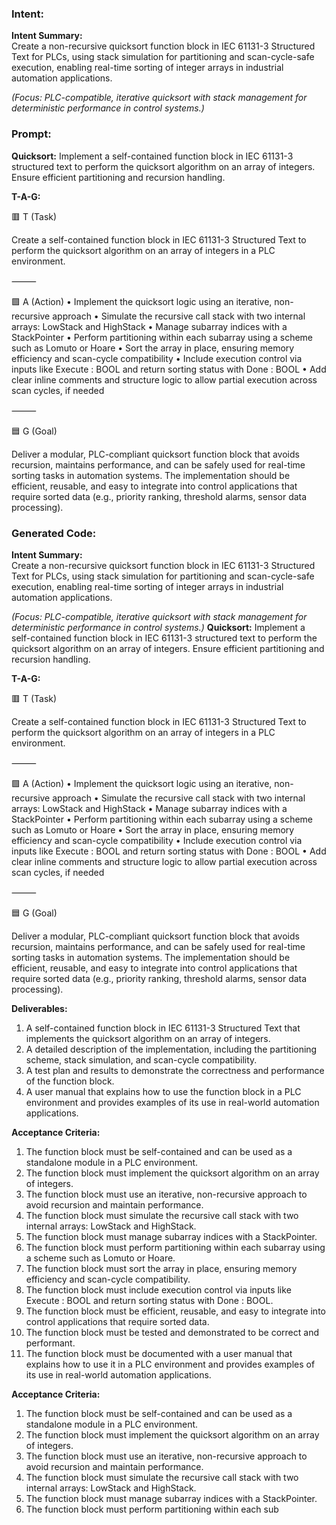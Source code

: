 ### Intent:
**Intent Summary:**  
Create a non-recursive quicksort function block in IEC 61131-3 Structured Text for PLCs, using stack simulation for partitioning and scan-cycle-safe execution, enabling real-time sorting of integer arrays in industrial automation applications.  

*(Focus: PLC-compatible, iterative quicksort with stack management for deterministic performance in control systems.)*

### Prompt:
**Quicksort:**
Implement a self-contained function block in IEC 61131-3 structured text to perform the quicksort algorithm on an array of integers. Ensure efficient partitioning and recursion handling.

**T-A-G:**

🟥 T (Task)

Create a self-contained function block in IEC 61131-3 Structured Text to perform the quicksort algorithm on an array of integers in a PLC environment.

⸻

🟩 A (Action)
	•	Implement the quicksort logic using an iterative, non-recursive approach
	•	Simulate the recursive call stack with two internal arrays: LowStack and HighStack
	•	Manage subarray indices with a StackPointer
	•	Perform partitioning within each subarray using a scheme such as Lomuto or Hoare
	•	Sort the array in place, ensuring memory efficiency and scan-cycle compatibility
	•	Include execution control via inputs like Execute : BOOL and return sorting status with Done : BOOL
	•	Add clear inline comments and structure logic to allow partial execution across scan cycles, if needed

⸻

🟦 G (Goal)

Deliver a modular, PLC-compliant quicksort function block that avoids recursion, maintains performance, and can be safely used for real-time sorting tasks in automation systems. The implementation should be efficient, reusable, and easy to integrate into control applications that require sorted data (e.g., priority ranking, threshold alarms, sensor data processing).

### Generated Code:
**Intent Summary:**  
Create a non-recursive quicksort function block in IEC 61131-3 Structured Text for PLCs, using stack simulation for partitioning and scan-cycle-safe execution, enabling real-time sorting of integer arrays in industrial automation applications.  

*(Focus: PLC-compatible, iterative quicksort with stack management for deterministic performance in control systems.)*
**Quicksort:**
Implement a self-contained function block in IEC 61131-3 structured text to perform the quicksort algorithm on an array of integers. Ensure efficient partitioning and recursion handling.

**T-A-G:**

🟥 T (Task)

Create a self-contained function block in IEC 61131-3 Structured Text to perform the quicksort algorithm on an array of integers in a PLC environment.

⸻

🟩 A (Action)
	•	Implement the quicksort logic using an iterative, non-recursive approach
	•	Simulate the recursive call stack with two internal arrays: LowStack and HighStack
	•	Manage subarray indices with a StackPointer
	•	Perform partitioning within each subarray using a scheme such as Lomuto or Hoare
	•	Sort the array in place, ensuring memory efficiency and scan-cycle compatibility
	•	Include execution control via inputs like Execute : BOOL and return sorting status with Done : BOOL
	•	Add clear inline comments and structure logic to allow partial execution across scan cycles, if needed

⸻

🟦 G (Goal)

Deliver a modular, PLC-compliant quicksort function block that avoids recursion, maintains performance, and can be safely used for real-time sorting tasks in automation systems. The implementation should be efficient, reusable, and easy to integrate into control applications that require sorted data (e.g., priority ranking, threshold alarms, sensor data processing).

**Deliverables:**

1.	A self-contained function block in IEC 61131-3 Structured Text that implements the quicksort algorithm on an array of integers.
2.	A detailed description of the implementation, including the partitioning scheme, stack simulation, and scan-cycle compatibility.
3.	A test plan and results to demonstrate the correctness and performance of the function block.
4.	A user manual that explains how to use the function block in a PLC environment and provides examples of its use in real-world automation applications.

**Acceptance Criteria:**

1.	The function block must be self-contained and can be used as a standalone module in a PLC environment.
2.	The function block must implement the quicksort algorithm on an array of integers.
3.	The function block must use an iterative, non-recursive approach to avoid recursion and maintain performance.
4.	The function block must simulate the recursive call stack with two internal arrays: LowStack and HighStack.
5.	The function block must manage subarray indices with a StackPointer.
6.	The function block must perform partitioning within each subarray using a scheme such as Lomuto or Hoare.
7.	The function block must sort the array in place, ensuring memory efficiency and scan-cycle compatibility.
8.	The function block must include execution control via inputs like Execute : BOOL and return sorting status with Done : BOOL.
9.	The function block must be efficient, reusable, and easy to integrate into control applications that require sorted data.
10.	The function block must be tested and demonstrated to be correct and performant.
11.	The function block must be documented with a user manual that explains how to use it in a PLC environment and provides examples of its use in real-world automation applications.

**Acceptance Criteria:**

1.	The function block must be self-contained and can be used as a standalone module in a PLC environment.
2.	The function block must implement the quicksort algorithm on an array of integers.
3.	The function block must use an iterative, non-recursive approach to avoid recursion and maintain performance.
4.	The function block must simulate the recursive call stack with two internal arrays: LowStack and HighStack.
5.	The function block must manage subarray indices with a StackPointer.
6.	The function block must perform partitioning within each sub
